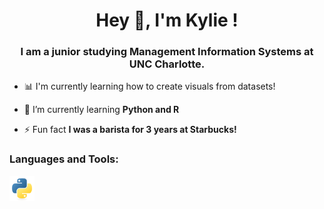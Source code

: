 <h1 align="center">Hey 👋, I'm Kylie !</h1>
<h3 align="center">I am a junior studying Management Information Systems at UNC Charlotte.</h3>

- :bar_chart: I'm currently learning how to create visuals from datasets!

- 🌱 I’m currently learning **Python and R**

- ⚡ Fun fact **I was a barista for 3 years at Starbucks!**

<h3 align="left">Languages and Tools:</h3>
<p align="left"> <a href="https://www.python.org" target="_blank" rel="noreferrer"> <img src="https://raw.githubusercontent.com/devicons/devicon/master/icons/python/python-original.svg" alt="python" width="40" height="40"/> </a> </p>
